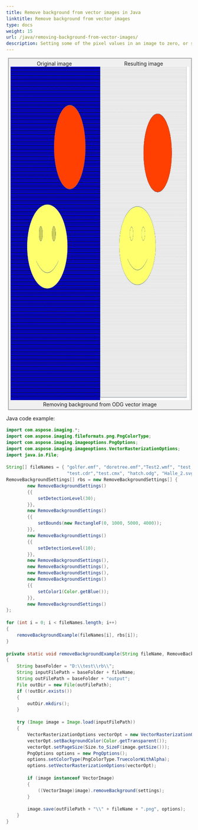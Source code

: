 ```yaml
---
title: Remove background from vector images in Java
linktitle: Remove background from vector images
type: docs
weight: 15
url: /java/removing-background-from-vector-images/
description: Setting some of the pixel values in an image to zero, or some other “background” value is known as Masking. Java Image Processing Library supports the following types of masking.
---
```



<style>
   .frame {
    border: 2px solid darkgray;
    padding: 5px;
    margin: 10px 0 5px 5px;
    background: #f0f0f0;
    align-items: center;
   }
   .container {
    display: flex;
    flex-direction: row;
    align-items: center;
    justify-content: space-around;
   }
    .frame figcaption {
    margin: 0 auto;
    display: flex;
    flex-direction: row;
    justify-content: center;
   }
</style>

<figure class="frame">
<div class="container">
    <div>
        <figcaption>Original image</figcaption>
    </div>
    <div>
        <figcaption>Resulting image</figcaption>
    </div>
</div>
<div class="container">
    <div>
        <img src="./hatch-with-background.odg.webp" alt="Vector ODG image with background" width="640" height="905"/>
    </div>
    <div>
        <img src="./hatch-removed-background.odg.webp" alt="Removed background from ODG vector image" width="640" height="905"/>
    </div>
</div>
<figcaption>Removing background from ODG vector image</figcaption>
</figure>

Java code example:

```java
import com.aspose.imaging.*;
import com.aspose.imaging.fileformats.png.PngColorType;
import com.aspose.imaging.imageoptions.PngOptions;
import com.aspose.imaging.imageoptions.VectorRasterizationOptions;
import java.io.File;

String[] fileNames = { "golfer.emf", "doretree.emf","Test2.wmf", "test.odg",
                       "test.cdr","test.cmx", "hatch.odg", "Halle_2.svg"};
RemoveBackgroundSettings[] rbs = new RemoveBackgroundSettings[] {
        new RemoveBackgroundSettings()
        {{
            setDetectionLevel(30);
        }},
        new RemoveBackgroundSettings()
        {{
            setBounds(new RectangleF(0, 1000, 5000, 4000));
        }},
        new RemoveBackgroundSettings()
        {{
            setDetectionLevel(10);
        }},
        new RemoveBackgroundSettings(),
        new RemoveBackgroundSettings(),
        new RemoveBackgroundSettings(),
        new RemoveBackgroundSettings()
        {{
            setColor1(Color.getBlue());
        }},
        new RemoveBackgroundSettings()
};

for (int i = 0; i < fileNames.length; i++)
{
    removeBackgroundExample(fileNames[i], rbs[i]);
}

private static void removeBackgroundExample(String fileName, RemoveBackgroundSettings settings)
{
    String baseFolder = "D:\\test\\rb\\";
    String inputFilePath = baseFolder + fileName;
    String outFilePath = baseFolder + "output";
    File outDir = new File(outFilePath);
    if (!outDir.exists())
    {
        outDir.mkdirs();
    }

    try (Image image = Image.load(inputFilePath))
    {
        VectorRasterizationOptions vectorOpt = new VectorRasterizationOptions();
        vectorOpt.setBackgroundColor(Color.getTransparent());
        vectorOpt.setPageSize(Size.to_SizeF(image.getSize()));
        PngOptions options = new PngOptions();
        options.setColorType(PngColorType.TruecolorWithAlpha);
        options.setVectorRasterizationOptions(vectorOpt);

        if (image instanceof VectorImage)
        {
            ((VectorImage)image).removeBackground(settings);
        }

        image.save(outFilePath + "\\" + fileName + ".png", options);
    }
}
```
